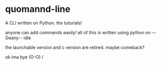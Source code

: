 # quomannd-line
A CLI written on Python. thx tutorials!

anyone can add commands easily! all of this is written using python on --Geany-- idle

the launchable version and c version are retired. maybe comeback?

ok ima bye
(O-O) /
